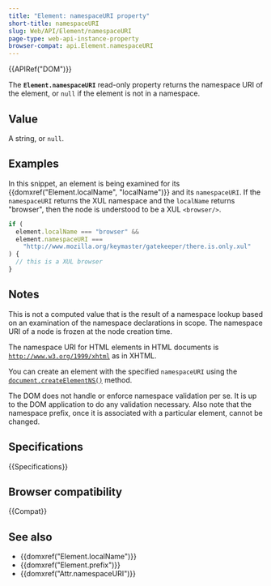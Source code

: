 ```yaml
---
title: "Element: namespaceURI property"
short-title: namespaceURI
slug: Web/API/Element/namespaceURI
page-type: web-api-instance-property
browser-compat: api.Element.namespaceURI
---
```


{{APIRef("DOM")}}

The **`Element.namespaceURI`** read-only property returns the namespace URI of the element, or `null` if the element is not in a namespace.

## Value

A string, or `null`.

## Examples

In this snippet, an element is being examined for its {{domxref("Element.localName", "localName")}} and its `namespaceURI`. If the `namespaceURI` returns the XUL namespace and the `localName` returns "browser", then the node is understood to be a XUL `<browser/>`.

```js
if (
  element.localName === "browser" &&
  element.namespaceURI ===
    "http://www.mozilla.org/keymaster/gatekeeper/there.is.only.xul"
) {
  // this is a XUL browser
}
```

## Notes

This is not a computed value that is the result of a namespace lookup based on an examination of the namespace declarations in scope. The namespace URI of a node is frozen at the node creation time.

The namespace URI for HTML elements in HTML documents is [`http://www.w3.org/1999/xhtml`](https://www.w3.org/1999/xhtml/) as in XHTML.

You can create an element with the specified `namespaceURI` using the [`document.createElementNS()`](/en-US/docs/Web/API/Document/createElementNS) method.

The DOM does not handle or enforce namespace validation per se. It is up to the DOM application to do any validation necessary. Also note that the namespace prefix, once it is associated with a particular element, cannot be changed.

## Specifications

{{Specifications}}

## Browser compatibility

{{Compat}}

## See also

- {{domxref("Element.localName")}}
- {{domxref("Element.prefix")}}
- {{domxref("Attr.namespaceURI")}}
